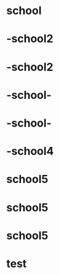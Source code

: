 # school
# -school2
# -school2
# -school-
# -school-
# -school4
# school5
# school5
# school5
# test
